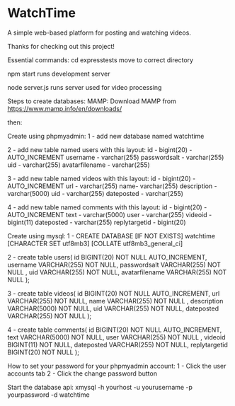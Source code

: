 # WatchTime
A simple web-based platform for posting and watching videos.

Thanks for checking out this project!

Essential commands:
cd expresstests
move to correct directory

npm start
runs development server

node server.js
runs server used for video processing

Steps to create databases:
MAMP: 
Download MAMP from https://www.mamp.info/en/downloads/

then:

Create using phpmyadmin:
1 - add new database named watchtime

2 - add new table named users with this layout:
id - bigint(20) - AUTO_INCREMENT
username - varchar(255) 
passwordsalt - varchar(255)
uid - varchar(255)
avatarfilename - varchar(255)

3 - add new table named videos with this layout:
id - bigint(20) - AUTO_INCREMENT
url - varchar(255) 
name- varchar(255)
description - varchar(5000)
uid - varchar(255)
dateposted - varchar(255)

4 - add new table named comments with this layout:
id - bigint(20) - AUTO_INCREMENT
text - varchar(5000) 
user - varchar(255)
videoid - bigint(11)
dateposted - varchar(255)
replytargetid - bigint(20)

Create using mysql: 
1 - CREATE DATABASE [IF NOT EXISTS] watchtime 
[CHARACTER SET utf8mb3]
[COLLATE utf8mb3_general_ci]

2 - create table users(
   id BIGINT(20) NOT NULL AUTO_INCREMENT,
   username VARCHAR(255)  NOT NULL,
   passwordsalt VARCHAR(255) NOT NULL ,
   uid VARCHAR(255) NOT NULL,
   avatarfilename VARCHAR(255) NOT NULL
);

3 - create table videos(
   id BIGINT(20) NOT NULL AUTO_INCREMENT,
   url VARCHAR(255)  NOT NULL,
   name VARCHAR(255) NOT NULL ,
   description VARCHAR(5000) NOT NULL,
   uid VARCHAR(255) NOT NULL,
   dateposted VARCHAR(255) NOT NULL
);

4 - create table comments(
   id BIGINT(20) NOT NULL AUTO_INCREMENT,
   text VARCHAR(5000)  NOT NULL,
   user VARCHAR(255) NOT NULL ,
   videoid BIGINT(11) NOT NULL,
   dateposted VARCHAR(255) NOT NULL,
   replytargetid BIGINT(20) NOT NULL
);

How to set your password for your phpmyadmin account:
1 - Click the user accounts tab
2 - Click the change password button

Start the database api:
xmysql -h yourhost -u yourusername -p yourpassword -d watchtime
